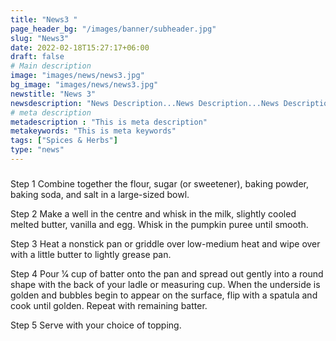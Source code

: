 ```yaml
---
title: "News3 "
page_header_bg: "/images/banner/subheader.jpg"
slug: "News3"
date: 2022-02-18T15:27:17+06:00
draft: false
# Main description
image: "images/news/news3.jpg"
bg_image: "images/news/news3.jpg"
newstitle: "News 3"
newsdescription: "News Description...News Description...News Description...News Description...News Description...News Description..."
# meta description
metadescription : "This is meta description"
metakeywords: "This is meta keywords"
tags: ["Spices & Herbs"]
type: "news"
---
```



### 

Step 1
Combine together the flour, sugar (or sweetener), baking powder, baking soda, and salt in a large-sized bowl.

Step 2
Make a well in the centre and whisk in the milk, slightly cooled melted butter, vanilla and egg. Whisk in the pumpkin puree until smooth.

Step 3
Heat a nonstick pan or griddle over low-medium heat and wipe over with a little butter to lightly grease pan.

Step 4
Pour 1⁄4 cup of batter onto the pan and spread out gently into a round shape with the back of your ladle or measuring cup. When the underside is golden and bubbles begin to appear on the surface, flip with a spatula and cook until golden. Repeat with remaining batter.

Step 5
Serve with your choice of topping.




